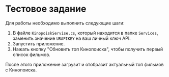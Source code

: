 # Тестовое задание

Для работы необходимо выполнить следующие шаги:

1. В файле `KinopoiskServise.cs`, который находится в папке `Services`, заменить значение `URAPIKEY` на ваш личный ключ API.
2. Запустить приложение.
3. Нажать кнопку "Обновить топ Кинопоиска", чтобы получить первый список фильмов.

После этого приложение загрузит и отобразит актуальный топ фильмов с Кинопоиска.
